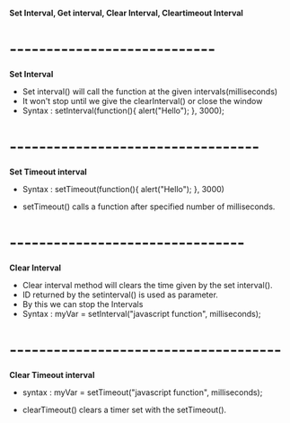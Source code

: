 **Set Interval, Get interval, Clear Interval, Cleartimeout Interval**

# ----------------------------

**Set Interval**
* Set interval() will call the function at the given intervals(milliseconds)
* It won't stop until we give the clearInterval() or close the window
* Syntax : 
    setInterval(function(){ alert("Hello"); }, 3000);

# ----------------------------------

**Set Timeout interval**
* Syntax :
    setTimeout(function(){ alert("Hello"); }, 3000)

* setTimeout() calls a function after specified number of milliseconds.

# --------------------------------

**Clear Interval**
* Clear interval method will clears the time given by the set interval().
* ID returned by the setinterval() is used as parameter.
* By this we can stop the Intervals
* Syntax :
    myVar = setInterval("javascript function", milliseconds);

# -------------------------------------

**Clear Timeout interval**
* syntax :
  myVar = setTimeout("javascript function", milliseconds);

* clearTimeout() clears a timer set with the setTimeout().